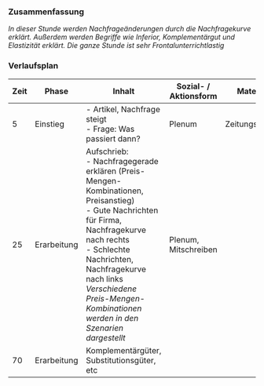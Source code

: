 ### Zusammenfassung
*In dieser Stunde werden Nachfrageänderungen durch die Nachfragekurve erklärt. Außerdem werden Begriffe wie Inferior, Komplementärgut und Elastizität erklärt. Die ganze Stunde ist sehr Frontalunterrichtlastig*

### Verlaufsplan

| Zeit | Phase       | Inhalt                                                                                                                                                                                                                                                                                    | Sozial- / Aktionsform | Material        |
| ---- | ----------- | ----------------------------------------------------------------------------------------------------------------------------------------------------------------------------------------------------------------------------------------------------------------------------------------- | --------------------- | --------------- |
| 5    | Einstieg    | - Artikel, Nachfrage steigt <br>- Frage: Was passiert dann?                                                                                                                                                                                                                               | Plenum                | Zeitungsartikel |
| 25   | Erarbeitung | Aufschrieb:<br>- Nachfragegerade erklären (Preis-Mengen-Kombinationen, Preisanstieg) <br>- Gute Nachrichten für Firma, Nachfragekurve nach rechts <br>- Schlechte Nachrichten, Nachfragekurve nach links<br>*Verschiedene Preis-Mengen-Kombinationen werden in den Szenarien dargestellt* | Plenum, Mitschreiben  |                 |
| 70   | Erarbeitung | Komplementärgüter, Substitutionsgüter, etc                                                                                                                                                                                                                                                                                          |                       |                 |
